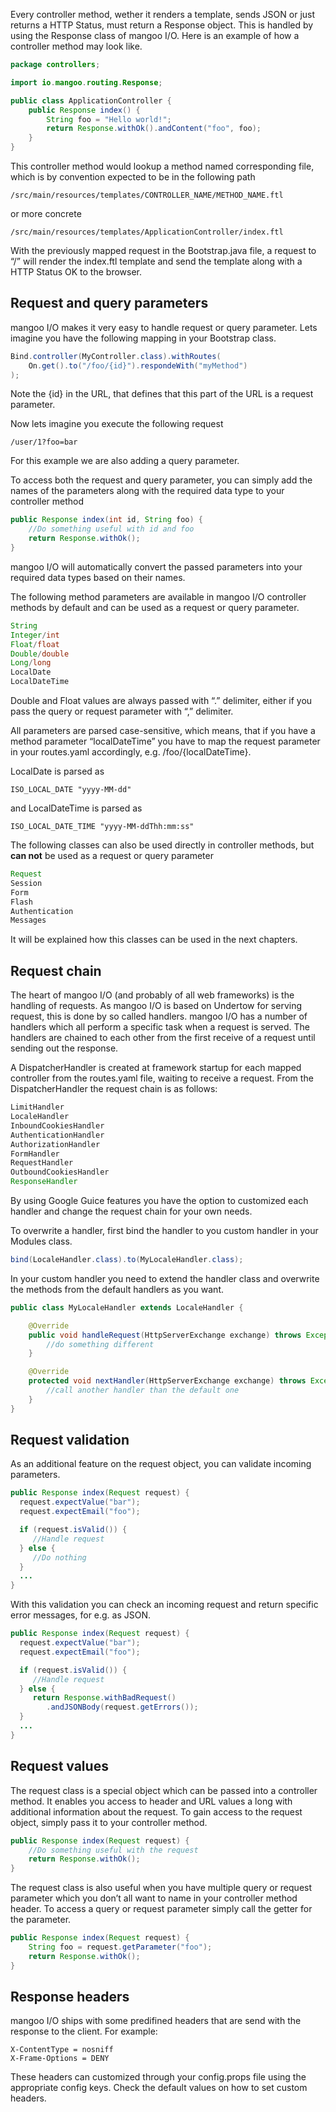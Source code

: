 Every controller method, wether it renders a template, sends JSON or just returns a HTTP Status, must return a Response object. This is handled by using the Response class of mangoo I/O. Here is an example of how a controller method may look like.

```java
package controllers;

import io.mangoo.routing.Response;

public class ApplicationController {
    public Response index() {
        String foo = "Hello world!";
        return Response.withOk().andContent("foo", foo);
    }
}
```

This controller method would lookup a method named corresponding file, which is by convention expected to be in the following path

```
/src/main/resources/templates/CONTROLLER_NAME/METHOD_NAME.ftl
```

or more concrete

```
/src/main/resources/templates/ApplicationController/index.ftl
```

With the previously mapped request in the Bootstrap.java file, a request to “/” will render the index.ftl template and send the template along with a HTTP Status OK to the browser.

## Request and query parameters


mangoo I/O makes it very easy to handle request or query parameter. Lets imagine you have the following mapping in your Bootstrap class.

```java
Bind.controller(MyController.class).withRoutes(
	On.get().to("/foo/{id}").respondeWith("myMethod")
);
```

Note the {id} in the URL, that defines that this part of the URL is a request parameter.

Now lets imagine you execute the following request

```
/user/1?foo=bar
```

For this example we are also adding a query parameter.

To access both the request and query parameter, you can simply add the names of the parameters along with the required data type to your controller method

```java
public Response index(int id, String foo) {
    //Do something useful with id and foo
    return Response.withOk();
}
```

mangoo I/O will automatically convert the passed parameters into your required data types based on their names.

The following method parameters are available in mangoo I/O controller methods by default and can be used as a request or query parameter.

```java
String
Integer/int
Float/float
Double/double
Long/long
LocalDate
LocalDateTime
```

Double and Float values are always passed with “.” delimiter, either if you pass the query or request parameter with “,” delimiter.

All parameters are parsed case-sensitive, which means, that if you have a method parameter “localDateTime” you have to map the request parameter in your routes.yaml accordingly, e.g. /foo/{localDateTime}.

LocalDate is parsed as

```
ISO_LOCAL_DATE "yyyy-MM-dd"
```

and LocalDateTime is parsed as

```
ISO_LOCAL_DATE_TIME "yyyy-MM-ddThh:mm:ss"
```

The following classes can also be used directly in controller methods, but **can not** be used as a request or query parameter

```java
Request
Session
Form
Flash
Authentication
Messages
```

It will be explained how this classes can be used in the next chapters.

## Request chain


The heart of mangoo I/O \(and probably of all web frameworks\) is the handling of requests. As mangoo I/O is based on Undertow for serving request, this is done by so called handlers. mangoo I/O has a number of handlers which all perform a specific task when a request is served. The handlers are chained to each other from the first receive of a request until sending out the response.

A DispatcherHandler is created at framework startup for each mapped controller from the routes.yaml file, waiting to receive a request. From the DispatcherHandler the request chain is as follows:

```java
LimitHandler
LocaleHandler
InboundCookiesHandler
AuthenticationHandler
AuthorizationHandler
FormHandler
RequestHandler
OutboundCookiesHandler
ResponseHandler
```

By using Google Guice features you have the option to customized each handler and change the request chain for your own needs.

To overwrite a handler, first bind the handler to you custom handler in your Modules class.

```java
bind(LocaleHandler.class).to(MyLocaleHandler.class);
```

In your custom handler you need to extend the handler class and overwrite the methods from the default handlers as you want.

```java
public class MyLocaleHandler extends LocaleHandler {

    @Override
    public void handleRequest(HttpServerExchange exchange) throws Exception {
        //do something different
    }

    @Override
    protected void nextHandler(HttpServerExchange exchange) throws Exception {
        //call another handler than the default one
    }
}
```

## Request validation


As an additional feature on the request object, you can validate incoming parameters.

```java
public Response index(Request request) {
  request.expectValue("bar");
  request.expectEmail("foo");

  if (request.isValid()) {
     //Handle request
  } else {
     //Do nothing
  }
  ...
}
```

With this validation you can check an incoming request and return specific error messages, for e.g. as JSON.

```java
public Response index(Request request) {
  request.expectValue("bar");
  request.expectEmail("foo");

  if (request.isValid()) {
     //Handle request
  } else {
     return Response.withBadRequest()
        .andJSONBody(request.getErrors());
  }
  ...
}
```

## Request values


The request class is a special object which can be passed into a controller method. It enables you access to header and URL values a long with additional information about the request. To gain access to the request object, simply pass it to your controller method.

```java
public Response index(Request request) {
    //Do something useful with the request
    return Response.withOk();
}
```

The request class is also useful when you have multiple query or request parameter which you don’t all want to name in your controller method header. To access a query or request parameter simply call the getter for the parameter.

```java
public Response index(Request request) {
    String foo = request.getParameter("foo");
    return Response.withOk();
}
```

## Response headers

mangoo I/O ships with some predifined headers that are send with the response to the client. For example:
```
X-ContentType = nosniff
X-Frame-Options = DENY
```
These headers can customized through your config.props file using the appropriate config keys. Check the default values on how to set custom headers.